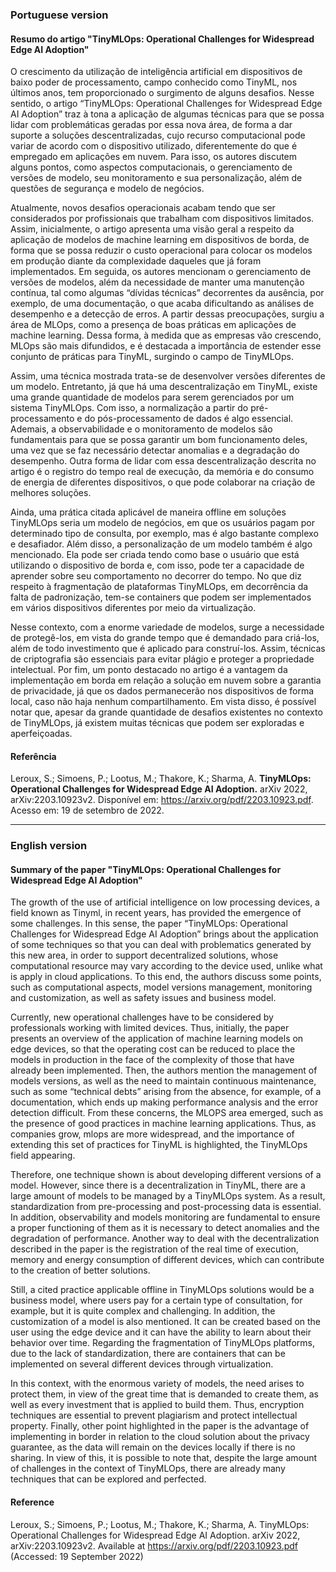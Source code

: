 ### Portuguese version
#### Resumo do artigo "TinyMLOps: Operational Challenges for Widespread Edge AI Adoption"

O crescimento da utilização de inteligência artificial em dispositivos de baixo poder de processamento, campo conhecido como TinyML, nos últimos anos, tem proporcionado o surgimento de alguns desafios. Nesse sentido, o artigo “TinyMLOps: Operational Challenges for Widespread Edge AI Adoption” traz à tona a aplicação de algumas técnicas para que se possa lidar com problemáticas geradas por essa nova área, de forma a dar suporte a soluções descentralizadas, cujo recurso computacional pode variar de acordo com o dispositivo utilizado, diferentemente do que é empregado em aplicações em nuvem. Para isso, os autores discutem alguns pontos, como aspectos computacionais, o gerenciamento de versões de modelo, seu monitoramento e sua personalização, além de questões de segurança e modelo de negócios.

Atualmente, novos desafios operacionais acabam tendo que ser considerados por profissionais que trabalham com dispositivos limitados. Assim, inicialmente, o artigo apresenta uma visão geral a respeito da aplicação de modelos de machine learning em dispositivos de borda, de forma que se possa reduzir o custo operacional para colocar os modelos em produção diante da complexidade daqueles que já foram implementados. Em seguida, os autores mencionam o gerenciamento de versões de modelos, além da necessidade de manter uma manutenção contínua, tal como algumas “dívidas técnicas” decorrentes da ausência, por exemplo, de uma documentação, o que acaba dificultando as análises de desempenho e a detecção de erros. A partir dessas preocupações, surgiu a área de MLOps, como a presença de boas práticas em aplicações de machine learning. Dessa forma, à medida que as empresas vão crescendo, MLOps são mais difundidos, e é destacada a importância de estender esse conjunto de práticas para TinyML, surgindo o campo de TinyMLOps.

Assim, uma técnica mostrada trata-se de desenvolver versões diferentes de um modelo. Entretanto, já que há uma descentralização em TinyML, existe uma grande quantidade de modelos para serem gerenciados por um sistema TinyMLOps. Com isso, a normalização a partir do pré-processamento e do pós-processamento de dados é algo essencial. Ademais, a observabilidade e o monitoramento de modelos são fundamentais para que se possa garantir um bom funcionamento deles, uma vez que se faz necessário detectar anomalias e a degradação do desempenho. Outra forma de lidar com essa descentralização descrita no artigo é o registro do tempo real de execução, da memória e do consumo de energia de diferentes dispositivos, o que pode colaborar na criação de melhores soluções. 

Ainda, uma prática citada aplicável de maneira offline em soluções TinyMLOps seria um modelo de negócios, em que os usuários pagam por determinado tipo de consulta, por exemplo, mas é algo bastante complexo e desafiador. Além disso, a personalização de um modelo também é algo mencionado. Ela pode ser criada tendo como base o usuário que está utilizando o dispositivo de borda e, com isso, pode ter a capacidade de aprender sobre seu comportamento no decorrer do tempo. No que diz respeito à fragmentação de plataformas TinyMLOps, em decorrência da falta de padronização, tem-se containers que podem ser implementados em vários dispositivos diferentes por meio da virtualização. 

Nesse contexto, com a enorme variedade de modelos, surge a necessidade de protegê-los, em vista do grande tempo que é demandado para criá-los, além de todo investimento que é aplicado para construí-los. Assim, técnicas de criptografia são essenciais para evitar plágio e proteger a propriedade intelectual. Por fim, um ponto destacado no artigo é a vantagem da implementação em borda em relação a solução em nuvem sobre a garantia de privacidade, já que os dados permanecerão nos dispositivos de forma local, caso não haja nenhum compartilhamento. Em vista disso, é possível notar que, apesar da grande quantidade de desafios existentes no contexto de TinyMLOps, já existem muitas técnicas que podem ser exploradas e aperfeiçoadas. 


#### Referência
Leroux, S.; Simoens, P.; Lootus, M.; Thakore, K.; Sharma, A.
**TinyMLOps: Operational Challenges for Widespread Edge AI Adoption.** arXiv 2022, arXiv:2203.10923v2. Disponível em: https://arxiv.org/pdf/2203.10923.pdf. Acesso em: 19 de setembro de 2022.

---

### English version
#### Summary of the paper "TinyMLOps: Operational Challenges for Widespread Edge AI Adoption"

The growth of the use of artificial intelligence on low processing devices, a field known as Tinyml, in recent years, has provided the emergence of some challenges. In this sense, the paper “TinyMLOps: Operational Challenges for Widespread Edge AI Adoption” brings about the application of some techniques so that you can deal with problematics generated by this new area, in order to support decentralized solutions, whose computational resource may vary according to the device used, unlike what is apply in cloud applications. To this end, the authors discuss some points, such as computational aspects, model versions management, monitoring and customization, as well as safety issues and business model.

Currently, new operational challenges have to be considered by professionals working with limited devices. Thus, initially, the paper presents an overview of the application of machine learning models on edge devices, so that the operating cost can be reduced to place the models in production in the face of the complexity of those that have already been implemented. Then, the authors mention the management of models versions, as well as the need to maintain continuous maintenance, such as some “technical debts” arising from the absence, for example, of a documentation, which ends up making performance analysis and the error detection difficult. From these concerns, the MLOPS area emerged, such as the presence of good practices in machine learning applications. Thus, as companies grow, mlops are more widespread, and the importance of extending this set of practices for TinyML is highlighted, the TinyMLOps field appearing.

Therefore, one technique shown is about developing different versions of a model. However, since there is a decentralization in TinyML, there are a large amount of models to be managed by a TinyMLOps system. As a result, standardization from pre-processing and post-processing data is essential. In addition, observability and models monitoring are fundamental to ensure a proper functioning of them as it is necessary to detect anomalies and the degradation of performance. Another way to deal with the decentralization described in the paper is the registration of the real time of execution, memory and energy consumption of different devices, which can contribute to the creation of better solutions.

Still, a cited practice applicable offline in TinyMLOps solutions would be a business model, where users pay for a certain type of consultation, for example, but it is quite complex and challenging. In addition, the customization of a model is also mentioned. It can be created based on the user using the edge device and it can have the ability to learn about their behavior over time. Regarding the fragmentation of TinyMLOps platforms, due to the lack of standardization, there are containers that can be implemented on several different devices through virtualization. 

In this context, with the enormous variety of models, the need arises to protect them, in view of the great time that is demanded to create them, as well as every investment that is applied to build them. Thus, encryption techniques are essential to prevent plagiarism and protect intellectual property. Finally, other point highlighted in the paper is the advantage of implementing in border in relation to the cloud solution about the privacy guarantee, as the data will remain on the devices locally if there is no sharing. In view of this, it is possible to note that, despite the large amount of challenges in the context of TinyMLOps, there are already many techniques that can be explored and perfected.

#### Reference
Leroux, S.; Simoens, P.; Lootus, M.; Thakore, K.; Sharma, A.
TinyMLOps: Operational Challenges for Widespread Edge AI Adoption. arXiv 2022, arXiv:2203.10923v2. Available at https://arxiv.org/pdf/2203.10923.pdf (Accessed: 19 September 2022)